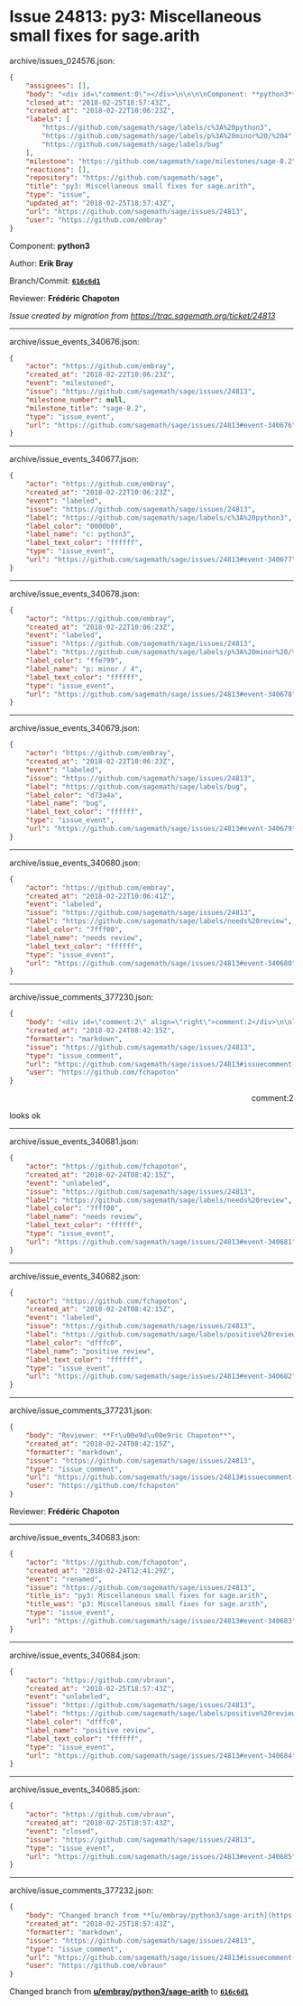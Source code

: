 # Issue 24813: py3: Miscellaneous small fixes for sage.arith

archive/issues_024576.json:
```json
{
    "assignees": [],
    "body": "<div id=\"comment:0\"></div>\n\n\n\nComponent: **python3**\n\nAuthor: **Erik Bray**\n\nBranch/Commit: **[`616c6d1`](https://github.com/sagemath/sagetrac-mirror/commit/616c6d109c80b111a8e48a7d10b442b3f17b56f3)**\n\nReviewer: **Fr\u00e9d\u00e9ric Chapoton**\n\n_Issue created by migration from https://trac.sagemath.org/ticket/24813_\n\n",
    "closed_at": "2018-02-25T18:57:43Z",
    "created_at": "2018-02-22T10:06:23Z",
    "labels": [
        "https://github.com/sagemath/sage/labels/c%3A%20python3",
        "https://github.com/sagemath/sage/labels/p%3A%20minor%20/%204",
        "https://github.com/sagemath/sage/labels/bug"
    ],
    "milestone": "https://github.com/sagemath/sage/milestones/sage-8.2",
    "reactions": [],
    "repository": "https://github.com/sagemath/sage",
    "title": "py3: Miscellaneous small fixes for sage.arith",
    "type": "issue",
    "updated_at": "2018-02-25T18:57:43Z",
    "url": "https://github.com/sagemath/sage/issues/24813",
    "user": "https://github.com/embray"
}
```
<div id="comment:0"></div>



Component: **python3**

Author: **Erik Bray**

Branch/Commit: **[`616c6d1`](https://github.com/sagemath/sagetrac-mirror/commit/616c6d109c80b111a8e48a7d10b442b3f17b56f3)**

Reviewer: **Frédéric Chapoton**

_Issue created by migration from https://trac.sagemath.org/ticket/24813_





---

archive/issue_events_340676.json:
```json
{
    "actor": "https://github.com/embray",
    "created_at": "2018-02-22T10:06:23Z",
    "event": "milestoned",
    "issue": "https://github.com/sagemath/sage/issues/24813",
    "milestone_number": null,
    "milestone_title": "sage-8.2",
    "type": "issue_event",
    "url": "https://github.com/sagemath/sage/issues/24813#event-340676"
}
```



---

archive/issue_events_340677.json:
```json
{
    "actor": "https://github.com/embray",
    "created_at": "2018-02-22T10:06:23Z",
    "event": "labeled",
    "issue": "https://github.com/sagemath/sage/issues/24813",
    "label": "https://github.com/sagemath/sage/labels/c%3A%20python3",
    "label_color": "0000b0",
    "label_name": "c: python3",
    "label_text_color": "ffffff",
    "type": "issue_event",
    "url": "https://github.com/sagemath/sage/issues/24813#event-340677"
}
```



---

archive/issue_events_340678.json:
```json
{
    "actor": "https://github.com/embray",
    "created_at": "2018-02-22T10:06:23Z",
    "event": "labeled",
    "issue": "https://github.com/sagemath/sage/issues/24813",
    "label": "https://github.com/sagemath/sage/labels/p%3A%20minor%20/%204",
    "label_color": "ffe799",
    "label_name": "p: minor / 4",
    "label_text_color": "ffffff",
    "type": "issue_event",
    "url": "https://github.com/sagemath/sage/issues/24813#event-340678"
}
```



---

archive/issue_events_340679.json:
```json
{
    "actor": "https://github.com/embray",
    "created_at": "2018-02-22T10:06:23Z",
    "event": "labeled",
    "issue": "https://github.com/sagemath/sage/issues/24813",
    "label": "https://github.com/sagemath/sage/labels/bug",
    "label_color": "d73a4a",
    "label_name": "bug",
    "label_text_color": "ffffff",
    "type": "issue_event",
    "url": "https://github.com/sagemath/sage/issues/24813#event-340679"
}
```



---

archive/issue_events_340680.json:
```json
{
    "actor": "https://github.com/embray",
    "created_at": "2018-02-22T10:06:41Z",
    "event": "labeled",
    "issue": "https://github.com/sagemath/sage/issues/24813",
    "label": "https://github.com/sagemath/sage/labels/needs%20review",
    "label_color": "7fff00",
    "label_name": "needs review",
    "label_text_color": "ffffff",
    "type": "issue_event",
    "url": "https://github.com/sagemath/sage/issues/24813#event-340680"
}
```



---

archive/issue_comments_377230.json:
```json
{
    "body": "<div id=\"comment:2\" align=\"right\">comment:2</div>\n\nlooks ok",
    "created_at": "2018-02-24T08:42:15Z",
    "formatter": "markdown",
    "issue": "https://github.com/sagemath/sage/issues/24813",
    "type": "issue_comment",
    "url": "https://github.com/sagemath/sage/issues/24813#issuecomment-377230",
    "user": "https://github.com/fchapoton"
}
```

<div id="comment:2" align="right">comment:2</div>

looks ok



---

archive/issue_events_340681.json:
```json
{
    "actor": "https://github.com/fchapoton",
    "created_at": "2018-02-24T08:42:15Z",
    "event": "unlabeled",
    "issue": "https://github.com/sagemath/sage/issues/24813",
    "label": "https://github.com/sagemath/sage/labels/needs%20review",
    "label_color": "7fff00",
    "label_name": "needs review",
    "label_text_color": "ffffff",
    "type": "issue_event",
    "url": "https://github.com/sagemath/sage/issues/24813#event-340681"
}
```



---

archive/issue_events_340682.json:
```json
{
    "actor": "https://github.com/fchapoton",
    "created_at": "2018-02-24T08:42:15Z",
    "event": "labeled",
    "issue": "https://github.com/sagemath/sage/issues/24813",
    "label": "https://github.com/sagemath/sage/labels/positive%20review",
    "label_color": "dfffc0",
    "label_name": "positive review",
    "label_text_color": "ffffff",
    "type": "issue_event",
    "url": "https://github.com/sagemath/sage/issues/24813#event-340682"
}
```



---

archive/issue_comments_377231.json:
```json
{
    "body": "Reviewer: **Fr\u00e9d\u00e9ric Chapoton**",
    "created_at": "2018-02-24T08:42:15Z",
    "formatter": "markdown",
    "issue": "https://github.com/sagemath/sage/issues/24813",
    "type": "issue_comment",
    "url": "https://github.com/sagemath/sage/issues/24813#issuecomment-377231",
    "user": "https://github.com/fchapoton"
}
```

Reviewer: **Frédéric Chapoton**



---

archive/issue_events_340683.json:
```json
{
    "actor": "https://github.com/fchapoton",
    "created_at": "2018-02-24T12:41:29Z",
    "event": "renamed",
    "issue": "https://github.com/sagemath/sage/issues/24813",
    "title_is": "py3: Miscellaneous small fixes for sage.arith",
    "title_was": "p3: Miscellaneous small fixes for sage.arith",
    "type": "issue_event",
    "url": "https://github.com/sagemath/sage/issues/24813#event-340683"
}
```



---

archive/issue_events_340684.json:
```json
{
    "actor": "https://github.com/vbraun",
    "created_at": "2018-02-25T18:57:43Z",
    "event": "unlabeled",
    "issue": "https://github.com/sagemath/sage/issues/24813",
    "label": "https://github.com/sagemath/sage/labels/positive%20review",
    "label_color": "dfffc0",
    "label_name": "positive review",
    "label_text_color": "ffffff",
    "type": "issue_event",
    "url": "https://github.com/sagemath/sage/issues/24813#event-340684"
}
```



---

archive/issue_events_340685.json:
```json
{
    "actor": "https://github.com/vbraun",
    "created_at": "2018-02-25T18:57:43Z",
    "event": "closed",
    "issue": "https://github.com/sagemath/sage/issues/24813",
    "type": "issue_event",
    "url": "https://github.com/sagemath/sage/issues/24813#event-340685"
}
```



---

archive/issue_comments_377232.json:
```json
{
    "body": "Changed branch from **[u/embray/python3/sage-arith](https://github.com/sagemath/sagetrac-mirror/tree/u/embray/python3/sage-arith)** to **[`616c6d1`](https://github.com/sagemath/sagetrac-mirror/commit/616c6d109c80b111a8e48a7d10b442b3f17b56f3)**",
    "created_at": "2018-02-25T18:57:43Z",
    "formatter": "markdown",
    "issue": "https://github.com/sagemath/sage/issues/24813",
    "type": "issue_comment",
    "url": "https://github.com/sagemath/sage/issues/24813#issuecomment-377232",
    "user": "https://github.com/vbraun"
}
```

Changed branch from **[u/embray/python3/sage-arith](https://github.com/sagemath/sagetrac-mirror/tree/u/embray/python3/sage-arith)** to **[`616c6d1`](https://github.com/sagemath/sagetrac-mirror/commit/616c6d109c80b111a8e48a7d10b442b3f17b56f3)**

